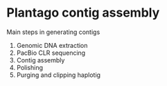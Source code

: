 # Plantago contig assembly
Main steps in generating contigs
1. Genomic DNA extraction
2. PacBio CLR sequencing
3. Contig assembly
4. Polishing
5. Purging and clipping haplotig

